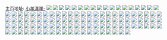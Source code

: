 主页地址: [小羊洋咩-](https://weibo.com/u/5557997337) 
![](https://wx4.sinaimg.cn/mw2000/00648N0lly1h9oeyz1fqnj335s2491kz.jpg) 
![](https://wx4.sinaimg.cn/mw2000/00648N0lly1h56jmk5pj8j31xz1kwb29.jpg) 
![](https://wx4.sinaimg.cn/mw2000/00648N0lly1h56jmqtbv1j31xx1kxhdt.jpg) 
![](https://wx4.sinaimg.cn/mw2000/00648N0lly1h56jmnngssj31f90yl4qp.jpg) 
![](https://wx4.sinaimg.cn/mw2000/00648N0lly1h56jml5t3pj315o2lwtsl.jpg) 
![](https://wx4.sinaimg.cn/mw2000/00648N0lly1h56jmr9u94j30zo0kjwqo.jpg) 
![](https://wx4.sinaimg.cn/mw2000/00648N0lly1h56jmurtakj32c034qx6p.jpg) 
![](https://wx4.sinaimg.cn/mw2000/00648N0lly1h56jmmb5izj30xc1k9tvf.jpg) 
![](https://wx4.sinaimg.cn/mw2000/00648N0lly1h56jmgyaytj323e23ehdv.jpg) 
![](https://wx4.sinaimg.cn/mw2000/00648N0lly1h4dqysr846j32bz3287wj.jpg) 
![](https://wx4.sinaimg.cn/mw2000/00648N0lly1h4dqyv6vpqj31lc1lcx6p.jpg) 
![](https://wx4.sinaimg.cn/mw2000/00648N0lly1h4dqyp9ypgj32bz2bze81.jpg) 
![](https://wx4.sinaimg.cn/mw2000/00648N0lly1h4dqyn167fj333z1xuqv6.jpg) 
![](https://wx4.sinaimg.cn/mw2000/00648N0lly1h34m5qz1ngj32ma1h1kjn.jpg) 
![](https://wx4.sinaimg.cn/mw2000/00648N0lly1h34m5n326sj32363404qr.jpg) 
![](https://wx4.sinaimg.cn/mw2000/00648N0lly1h34m5nzjkfj3211340npd.jpg) 
![](https://wx4.sinaimg.cn/mw2000/00648N0lly1h34m5rt0i0j32c034i1kx.jpg) 
![](https://wx4.sinaimg.cn/mw2000/00648N0lly1gzeh11ttd8j32bz2zqnpe.jpg) 
![](https://wx4.sinaimg.cn/mw2000/00648N0lly1gzeh13bnkfj31z02rxb29.jpg) 
![](https://wx4.sinaimg.cn/mw2000/00648N0lly1gzeh12m4o6j32r71zqhdt.jpg) 
![](https://wx4.sinaimg.cn/mw2000/00648N0lly1gzeh0zp3z2j31zv2wdhdt.jpg) 
![](https://wx4.sinaimg.cn/mw2000/00648N0lly1gzeh0yw0zhj33402c01kz.jpg) 
![](https://wx4.sinaimg.cn/mw2000/00648N0lly1gzeh10tlv6j32c0340hdu.jpg) 
![](https://wx4.sinaimg.cn/mw2000/00648N0lly1gyd7nzc4zjj31o023dkjl.jpg) 
![](https://wx4.sinaimg.cn/mw2000/00648N0lly1gyd7nup9mej30u01awgvl.jpg) 
![](https://wx4.sinaimg.cn/mw2000/00648N0lly1gyd7nwvgjyj322a2nenpe.jpg) 
![](https://wx4.sinaimg.cn/mw2000/00648N0lly1gyd7ny4reej32c033yqv7.jpg) 
![](https://wx4.sinaimg.cn/mw2000/00648N0lly1gyd7nyp3vdj315o20xe81.jpg) 
![](https://wx4.sinaimg.cn/mw2000/00648N0lly1gyd7nvsylqj328n2u34qr.jpg) 
![](https://wx4.sinaimg.cn/mw2000/00648N0lly1gyd7nu65hqj30u06ho1ky.jpg) 
![](https://wx4.sinaimg.cn/mw2000/00648N0lly1gyd7o0ruiuj31o0280kjl.jpg) 
![](https://wx4.sinaimg.cn/mw2000/00648N0lly1gwn7b2q9mrj30u0133n5l.jpg) 
![](https://wx4.sinaimg.cn/mw2000/00648N0lly1gwn7b0j1pnj30u90u078s.jpg) 
![](https://wx4.sinaimg.cn/mw2000/00648N0lly1gwn7b26zctj30u01ci7il.jpg) 
![](https://wx4.sinaimg.cn/mw2000/00648N0lly1gwn7b0vnxzj30u00u00w7.jpg) 
![](https://wx4.sinaimg.cn/mw2000/00648N0lly1gwn7b1c5odj30u00u0gs8.jpg) 
![](https://wx4.sinaimg.cn/mw2000/00648N0lly1gwn7b35rtfj30u00u0dmn.jpg) 
![](https://wx4.sinaimg.cn/mw2000/00648N0lly1gvjabgf4ckj60u00u0q6t02.jpg) 
![](https://wx4.sinaimg.cn/mw2000/00648N0lly1gp2t1gsb3wj30u012ngxf.jpg) 
![](https://wx4.sinaimg.cn/mw2000/00648N0lly1gp2t19fop4j30u0127n8p.jpg) 
![](https://wx4.sinaimg.cn/mw2000/00648N0lly1gp2t10asapj30u0140ndn.jpg) 
![](https://wx4.sinaimg.cn/mw2000/00648N0lly1gp2t1ivg79j30u0140gst.jpg) 
![](https://wx4.sinaimg.cn/mw2000/00648N0lly1gokw8f218sj333k4n4u0x.jpg) 
![](https://wx4.sinaimg.cn/mw2000/00648N0lly1gokw960jnij333k4n4e81.jpg) 
![](https://wx4.sinaimg.cn/mw2000/00648N0lly1gokw8iy7jcj322o340e81.jpg) 
![](https://wx4.sinaimg.cn/mw2000/00648N0lly1gokw8key9sj33402c0qv2.jpg) 
![](https://wx4.sinaimg.cn/mw2000/00648N0lly1gokw8uf164j34n433khdt.jpg) 
![](https://wx4.sinaimg.cn/mw2000/00648N0lly1gokw8rrc1rj333k4n41l0.jpg) 
![](https://wx4.sinaimg.cn/mw2000/00648N0lly1gokw99lbrvj333k4n41ky.jpg) 
![](https://wx4.sinaimg.cn/mw2000/00648N0lly1gokw8zcu2fj322s3404qp.jpg) 
![](https://wx4.sinaimg.cn/mw2000/00648N0lly1gokw8b5y5rj322s340aog.jpg) 
![](https://wx4.sinaimg.cn/mw2000/00648N0lly1go1282zygaj30rs1o11id.jpg) 
![](https://wx4.sinaimg.cn/mw2000/00648N0lly1go127ylfcjj30rs22vkgy.jpg) 
![](https://wx4.sinaimg.cn/mw2000/00648N0lly1go12805vxej30rs3zj4qq.jpg) 
![](https://wx4.sinaimg.cn/mw2000/00648N0lly1go1282g841j30rs3maqv5.jpg) 
![](https://wx4.sinaimg.cn/mw2000/00648N0lly1go127y313jj30rs39iqv5.jpg) 
![](https://wx4.sinaimg.cn/mw2000/00648N0lly1go1280t52hj30rs2ar7wh.jpg) 
![](https://wx4.sinaimg.cn/mw2000/00648N0lgy1gln19nz51jj30rs37x4gv.jpg) 
![](https://wx4.sinaimg.cn/mw2000/00648N0lgy1gln19sdr9tj30rs2ez7oy.jpg) 
![](https://wx4.sinaimg.cn/mw2000/00648N0lgy1gln19whz9wj30rs1x4ndz.jpg) 
![](https://wx4.sinaimg.cn/mw2000/00648N0lgy1gln19v246kj30u013y7fu.jpg) 
![](https://wx4.sinaimg.cn/mw2000/00648N0lgy1gk3lum967yj30u00ue7mg.jpg) 
![](https://wx4.sinaimg.cn/mw2000/00648N0lgy1gk3luno3u7j30u00ua48t.jpg) 
![](https://wx4.sinaimg.cn/mw2000/00648N0lgy1gk3lumz73yj30u00u8qk6.jpg) 
![](https://wx4.sinaimg.cn/mw2000/00648N0lgy1gk3luo73r2j30u00u9qis.jpg) 
![](https://wx4.sinaimg.cn/mw2000/00648N0lgy1gk3luor0anj30u00u8k5n.jpg) 
![](https://wx4.sinaimg.cn/mw2000/00648N0lgy1gk3lujmrphj30sr0srwj7.jpg) 
![](https://wx4.sinaimg.cn/mw2000/00648N0lgy1gfwjoony2rj30rs171k47.jpg) 
![](https://wx4.sinaimg.cn/mw2000/00648N0lgy1gfwjpmd3kgj30u013zwsq.jpg) 
![](https://wx4.sinaimg.cn/mw2000/00648N0lgy1gfwjophizmj30u10u0n9n.jpg) 
![](https://wx4.sinaimg.cn/mw2000/00648N0lgy1gfwjosphtcj31420u0k5h.jpg) 
![](https://wx4.sinaimg.cn/mw2000/00648N0lgy1gfwjpl4ozhj30u013zk8d.jpg) 
![](https://wx4.sinaimg.cn/mw2000/00648N0lgy1gfwjr6tlyzj30u013ytjx.jpg) 
![](https://wx4.sinaimg.cn/mw2000/00648N0lgy1gfwjoq20ugj30u0149wn5.jpg) 
![](https://wx4.sinaimg.cn/mw2000/00648N0lgy1gfwjrhgfyej30u0147grp.jpg) 
![](https://wx4.sinaimg.cn/mw2000/00648N0lgy1gfwjorj9njj30u013zalk.jpg) 
![](https://wx4.sinaimg.cn/mw2000/00648N0lgy1gfwjos0bbgj30u0140wop.jpg) 
![](https://wx4.sinaimg.cn/mw2000/00648N0lgy1gfwjotl6g7j30u115fqmm.jpg) 
![](https://wx4.sinaimg.cn/mw2000/00648N0lgy1gfwjou56yyj30u0140qf8.jpg) 
![](https://wx4.sinaimg.cn/mw2000/00648N0lgy1gdrcx3qwrpj330k2c0qva.jpg) 
![](https://wx4.sinaimg.cn/mw2000/00648N0lgy1gdrcx53sauj31zk1t7e82.jpg) 
![](https://wx4.sinaimg.cn/mw2000/00648N0lgy1gdrcx9o08gj31sc2dshdu.jpg) 
![](https://wx4.sinaimg.cn/mw2000/00648N0lgy1gdrcx8bxw5j32c02c01kz.jpg) 
![](https://wx4.sinaimg.cn/mw2000/00648N0lgy1gdrcx1cjqkj30s80u0gx7.jpg) 
![](https://wx4.sinaimg.cn/mw2000/00648N0lgy1gdrcx6osl0j32c02c07wj.jpg) 
![](https://wx4.sinaimg.cn/mw2000/00648N0lgy1gdrcxeu0ubj32c02c0hdw.jpg) 
![](https://wx4.sinaimg.cn/mw2000/00648N0lgy1gdrcxcll4uj32c02dm1l0.jpg) 
![](https://wx4.sinaimg.cn/mw2000/00648N0lgy1gdrcxg6h0xj31vi1vix6p.jpg) 
![](https://wx4.sinaimg.cn/mw2000/00648N0lgy1gbw1m7ez6tj32yo1o0qv5.jpg) 
![](https://wx4.sinaimg.cn/mw2000/00648N0lgy1gamxcvwb98j32yo1o0npd.jpg) 
![](https://wx4.sinaimg.cn/mw2000/00648N0lgy1gamxcwpzwuj31400u0gwb.jpg) 
![](https://wx4.sinaimg.cn/mw2000/00648N0lgy1g9oi7p3n5kj32ec2c1x6q.jpg) 
![](https://wx4.sinaimg.cn/mw2000/00648N0lgy1g9oi7r6wpyj32c03401l1.jpg) 
![](https://wx4.sinaimg.cn/mw2000/00648N0lgy1g9oi7nsl1uj32c03404qq.jpg) 
![](https://wx4.sinaimg.cn/mw2000/00648N0lgy1g9oi7un8k3j31o01o0hdt.jpg) 
![](https://wx4.sinaimg.cn/mw2000/00648N0lgy1g9oi7tt6h0j31o01o0qv5.jpg) 
![](https://wx4.sinaimg.cn/mw2000/00648N0lgy1g9oi7suwhyj33402c0x6q.jpg) 
![](https://wx4.sinaimg.cn/mw2000/00648N0lgy1g8yv7wtamhj32c02c04qp.jpg) 
![](https://wx4.sinaimg.cn/mw2000/00648N0lgy1g8yv7z4kwvj32c02c0e82.jpg) 
![](https://wx4.sinaimg.cn/mw2000/00648N0lgy1g7l5se88kqj30u014mgso.jpg) 
![](https://wx4.sinaimg.cn/mw2000/00648N0lgy1g7l5sepxbwj31400u04f5.jpg) 
![](https://wx4.sinaimg.cn/mw2000/00648N0lgy1g41k1d1le2j35c53bqkk3.jpg) 
![](https://wx4.sinaimg.cn/mw2000/00648N0lgy1g41k17100lj35h331vx72.jpg) 
![](https://wx4.sinaimg.cn/mw2000/00648N0lgy1g41k1q2w1uj35og3sgnpt.jpg) 
![](https://wx4.sinaimg.cn/mw2000/00648N0lgy1g41k1vbwg7j34w23617wu.jpg) 
![](https://wx4.sinaimg.cn/mw2000/00648N0lgy1g41k27zq2jj3340256qv7.jpg) 
![](https://wx4.sinaimg.cn/mw2000/00648N0lgy1g41k20r61oj35og3sgnps.jpg) 
![](https://wx4.sinaimg.cn/mw2000/00648N0lgy1g41k1jmfmhj35j33hm4r5.jpg) 
![](https://wx4.sinaimg.cn/mw2000/00648N0lgy1g41k25pkwnj3540361x71.jpg) 
![](https://wx4.sinaimg.cn/mw2000/00648N0lgy1g41k2c8ph3j34o830p1la.jpg) 
![](https://wx4.sinaimg.cn/mw2000/00648N0lgy1g3fx5tah4hj32km2asqv5.jpg) 
![](https://wx4.sinaimg.cn/mw2000/00648N0lgy1fzr5bzyvclj31sg0t2k3x.jpg) 
![](https://wx4.sinaimg.cn/mw2000/00648N0lgy1fzr5bz002ij34002o0x6u.jpg) 
